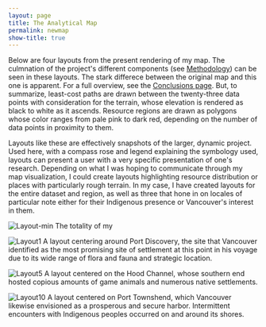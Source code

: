```yaml
---
layout: page
title: The Analytical Map
permalink: newmap
show-title: true
---
```

Below are four layouts from the present rendering of my map. The culmnation of the project's different components (see [Methodology](https://christian-egan.github.io/charting-first-encounters/methodology)) can be seen in these layouts. The stark differece between the original map and this one is apparent. For a full overview, see the [Conclusions page](https://christian-egan.github.io/charting-first-encounters/conclusions). But, to summarize, least-cost paths are drawn between the twenty-three data points with consideration for the terrain, whose elevation is rendered as black to white as it ascends. Resource regions are drawn as polygons whose color ranges from pale pink to dark red, depending on the number of data points in proximity to them.

Layouts like these are effectively snapshots of the larger, dynamic project. Used here, with a compass rose and legend explaining the symbology used, layouts can present a user with a very specific presentation of one's research. Depending on what I was hoping to communicate through my map visualization, I could create layouts highlighting resource distribution or places with particularly rough terrain. In my case, I have created layouts for the entire dataset and region, as well as three that hone in on locales of particular note either for their Indigenous presence or Vancouver's interest in them.

![Layout-min](https://github.com/user-attachments/assets/6a567715-aa74-4756-bac8-7c828ac3698d)
The totality of my 

![Layout1](https://github.com/user-attachments/assets/76af9968-283d-40e7-8102-e4c02e94b9e6)
A layout centering around Port Discovery, the site that Vancouver identified as the most promising site of settlement at this point in his voyage due to its wide range of flora and fauna and strategic location.

![Layout5](https://github.com/user-attachments/assets/16ef250f-fdb2-4266-a81a-0a5c95b3c908)
A layout centered on the Hood Channel, whose southern end hosted copious amounts of game animals and numerous native settlements.

![Layout10](https://github.com/user-attachments/assets/7e79c730-7190-436f-a55a-df2a6899c333)
A layout centered on Port Townshend, which Vancouver likewise envisioned as a prosperous and secure harbor. Intermittent encounters with Indigenous peoples occurred on and around its shores.


